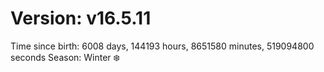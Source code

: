 # Version: v16.5.11
Time since birth: 6008 days, 144193 hours, 8651580 minutes, 519094800 seconds
Season: Winter ❄️
